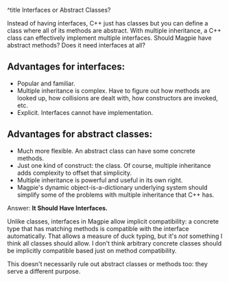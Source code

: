 ^title Interfaces or Abstract Classes?

Instead of having interfaces, C++ just has classes but you can define a class where all of its methods are abstract. With multiple inheritance, a C++ class can effectively implement multiple interfaces. Should Magpie have abstract methods? Does it need interfaces at all?

## Advantages for interfaces:

* Popular and familiar.
* Multiple inheritance is complex. Have to figure out how methods are looked up,
  how collisions are dealt with, how constructors are invoked, etc.
* Explicit. Interfaces cannot have implementation.

## Advantages for abstract classes:

* Much more flexible. An abstract class can have some concrete methods.
* Just one kind of construct: the class. Of course, multiple inheritance adds
  complexity to offset that simplicity.
* Multiple inheritance is powerful and useful in its own right.
* Magpie's dynamic object-is-a-dictionary underlying system should simplify some
  of the problems with multiple inheritance that C++ has.

Answer: **It Should Have Interfaces.**

Unlike classes, interfaces in Magpie allow implicit compatibility: a concrete type that has matching methods is compatible with the interface automatically. That allows a measure of duck typing, but it's *not* something I think all classes should allow. I don't think arbitrary concrete classes should be implicitly compatible based just on method compatibility.

This doesn't necessarily rule out abstract classes or methods too: they serve a different purpose.